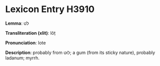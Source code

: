 # Lexicon Entry H3910

**Lemma**: לֹט

**Transliteration (xlit)**: lôṭ

**Pronunciation**: lote

**Description**:
probably from לוּט; a gum (from its sticky nature), probably ladanum; myrrh.

